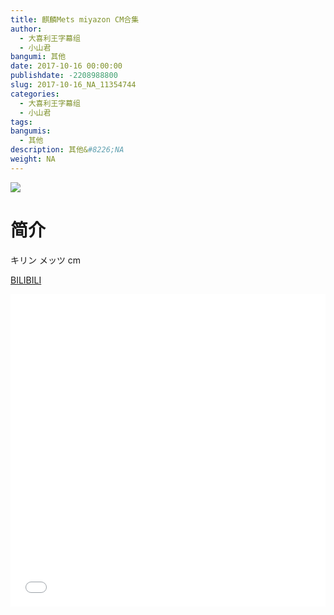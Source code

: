 ```yaml
---
title: 麒麟Mets miyazon CM合集
author: 
  - 大喜利王字幕组
  - 小山君
bangumi: 其他
date: 2017-10-16 00:00:00
publishdate: -2208988800
slug: 2017-10-16_NA_11354744
categories: 
  - 大喜利王字幕组
  - 小山君
tags: 
bangumis: 
  - 其他
description: 其他&#8226;NA
weight: NA
---
```


![](https://i.imgur.com/ZZ1ykGJ.jpg)

# 简介  
キリン メッツ
cm

  [BILIBILI](https://www.bilibili.com/video/av11354744/)


<div class="vcontainer">  <iframe class='video' src="//www.bilibili.com/blackboard/player.html?cid=18776266&aid=11354744" width="100%" height="500" frameborder="0" allowfullscreen="allowfullscreen"></iframe></div>
